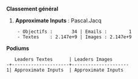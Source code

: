 __**Classement général**__
1. **Approximate Inputs** : Pascal.Jacq
```
    - Objectifs :       34 | Emails :        1
    - Textes    : 2.147e+9 | Images : 2.147e+9
```


__**Podiums**__
```
   Leaders Textes      | Leaders Images      
-+---------------------+---------------------
1| Approximate Inputs  | Approximate Inputs  
```
